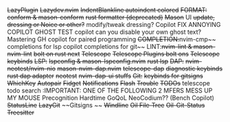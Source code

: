 ~~LazyPlugin~~
~~Lazydev.nvim~~ 
~~IndentBlankline 
    autoindent
    colored~~
~~FORMAT: conform & mason-conform~~
    ~~rust formatter (deprecated)~~
~~Mason~~
UI ~~update, dressing or Noice or other?~~
    modify/tweak dressing?
Copilot 
    FIX ANNOYING COPILOT GHOST TEST
    copilot can you disable your own ghost text?
    Mastering GH copilot for paired programming
~~COMPLETION:~~nvim-cmp~~
    completions for lsp
    copilot
    completions for git~~
LINT:~~nvim-lint & mason-nvim-lint~~
    ~~bolt on rust next~~
~~Telescope~~
    ~~Telescope Plugins bolt ons~~
    ~~Telescope keybinds~~
~~LSP:~~ 
    ~~lspconfig & mason-lspconfig.nvim~~
    ~~rust lsp~~
~~DAP:~~
    ~~nvim-neotest/nvim-nio~~
    ~~mason-nvim-dap.nvim~~ ~~telescope-dap~~
    ~~diagnostic keybinds~~
    ~~rust dap adapter~~
    ~~neotest~~
        ~~nvim-dap-ui stuffs~~
~~Git:~~
    ~~keybinds for gitsigns~~
~~WhichKey~~
~~Autopair~~
~~Fidget~~
~~Notifications~~
~~Flash~~
~~Trouble~~
~~TODOs~~
    telescope todo search
:IMPORTANT: ONE OF THE FOLLOWING 2 MFERS MESS UP MY MOUSE
Precognition
Hardtime
GoQoL
NeoCodium?? (Bench Copilot) 
~~StatusLine~~
~~LazyGit~~
~~Gitsigns ~~
~~Windline~~
~~Oil File-Tree~~
~~Oil-Git-Status~~
~~Treesitter~~

